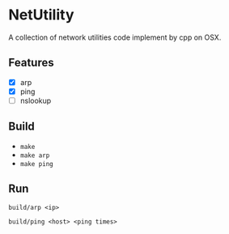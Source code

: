 # NetUtility

A collection of network utilities code implement by cpp on OSX.

## Features

- [x] arp
- [x] ping
- [ ] nslookup

## Build
 
- `make`
- `make arp`
- `make ping`

## Run

`build/arp <ip>`

`build/ping <host> <ping times>`
